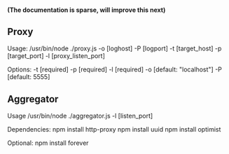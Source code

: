 #### (The documentation is sparse, will improve this next)

## Proxy

Usage: /usr/bin/node ./proxy.js -o [loghost] -P [logport] -t [target_host] -p [target_port] -l [proxy_listen_port]

Options:
  -t  [required]
  -p  [required]
  -l  [required]
  -o  [default: "localhost"]
  -P  [default: 5555]

## Aggregator


Usage /usr/bin/node ./aggregator.js  -l [listen_port]


Dependencies:
npm install http-proxy
npm install uuid
npm install optimist

Optional:
npm install forever
